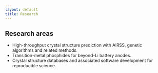 ```yaml
---
layout: default 
title: Research
---
```


## Research areas

- High-throughput crystal structure prediction with AIRSS, genetic algorithms and related methods.
- Transition-metal phosphides for beyond-Li battery anodes.
- Crystal structure databases and associated software development for reproducible science.
